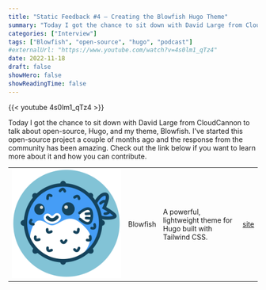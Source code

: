 ```yaml
---
title: "Static Feedback #4 — Creating the Blowfish Hugo Theme"
summary: "Today I got the chance to sit down with David Large from CloudCannon to talk about open-source, Hugo, and my theme, Blowfish."
categories: ["Interview"]
tags: ["Blowfish", "open-source", "hugo", "podcast"]
#externalUrl: "https://www.youtube.com/watch?v=4s0lm1_qTz4"
date: 2022-11-18
draft: false
showHero: false
showReadingTime: false
---
```


{{< youtube 4s0lm1_qTz4 >}}

Today I got the chance to sit down with David Large from CloudCannon to talk about open-source, Hugo, and my theme, Blowfish. I've started this open-source project a couple of months ago and the response from the community has been amazing. Check out the link below if you want to learn more about it and how you can contribute.


<table>
    <tbody>
         <tr>
            <td><img class="customEntitityAlbum" style="background-color:transparent" src="blowfish_logo.webp"/></td>
            <td>Blowfish</td>
            <td>A powerful, lightweight theme for Hugo built with Tailwind CSS.</td>
            <td><a target="_blank" href="https://nunocoracao.github.io/blowfish/">site</a></td>
        </tr>
    </tbody>
</table>